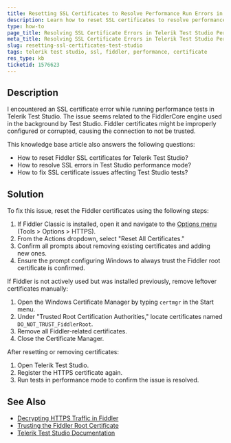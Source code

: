 ```yaml
---
title: Resetting SSL Certificates to Resolve Performance Run Errors in Telerik Test Studio
description: Learn how to reset SSL certificates to resolve performance run errors in Telerik Test Studio caused by FiddlerCore certificate issues.
type: how-to
page_title: Resolving SSL Certificate Errors in Telerik Test Studio Performance Runs
meta_title: Resolving SSL Certificate Errors in Telerik Test Studio Performance Runs
slug: resetting-ssl-certificates-test-studio
tags: telerik test studio, ssl, fiddler, performance, certificate
res_type: kb
ticketid: 1576623
---
```



## Description

I encountered an SSL certificate error while running performance tests in Telerik Test Studio. The issue seems related to the FiddlerCore engine used in the background by Test Studio. Fiddler certificates might be improperly configured or corrupted, causing the connection to not be trusted.

This knowledge base article also answers the following questions:
- How to reset Fiddler SSL certificates for Telerik Test Studio?
- How to resolve SSL errors in Test Studio performance mode?
- How to fix SSL certificate issues affecting Test Studio tests?

## Solution

To fix this issue, reset the Fiddler certificates using the following steps:

1. If Fiddler Classic is installed, open it and navigate to the [Options menu](https://docs.telerik.com/fiddler/configure-fiddler/tasks/decrypthttps) (Tools > Options > HTTPS).
2. From the Actions dropdown, select "Reset All Certificates."
3. Confirm all prompts about removing existing certificates and adding new ones.
4. Ensure the prompt configuring Windows to always trust the Fiddler root certificate is confirmed.

If Fiddler is not actively used but was installed previously, remove leftover certificates manually:

1. Open the Windows Certificate Manager by typing `certmgr` in the Start menu.
2. Under "Trusted Root Certification Authorities," locate certificates named `DO_NOT_TRUST_FiddlerRoot`.
3. Remove all Fiddler-related certificates.
4. Close the Certificate Manager.

After resetting or removing certificates:
1. Open Telerik Test Studio.
2. Register the HTTPS certificate again.
3. Run tests in performance mode to confirm the issue is resolved.

## See Also

- [Decrypting HTTPS Traffic in Fiddler](https://docs.telerik.com/fiddler/configure-fiddler/tasks/decrypthttps)
- [Trusting the Fiddler Root Certificate](https://docs.telerik.com/fiddler/configure-fiddler/tasks/trustfiddlerrootcert) 
- [Telerik Test Studio Documentation](https://docs.telerik.com/teststudio) 
